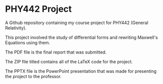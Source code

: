 # PHY442 Project

A Github repository containing my course project for PHY442 (General Relativity).

This project involved the study of differential forms and rewriting Maxwell's Equations using them. 

The PDF file is the final report that was submitted. 

The ZIP file titled contains all of the LaTeX code for the project.

The PPTX file is the PowerPoint presentation that was made for presenting the project to the professor.
